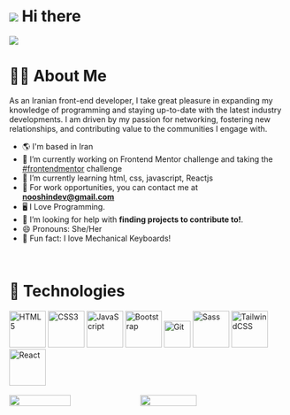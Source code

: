 
#    ![](https://user-images.githubusercontent.com/18350557/176309783-0785949b-9127-417c-8b55-ab5a4333674e.gif)   Hi there 



<img  src="https://i.postimg.cc/5y2y25Ny/Untitled-1594-400-px-2.png">



<br/>



#  👩‍🦰   About Me

<p>
  
As an Iranian front-end developer, I take great pleasure in expanding my knowledge of programming and staying up-to-date with the latest industry developments. I am driven by my passion for networking, fostering new relationships, and contributing value to the communities I engage with.

<div>


 



- 🌎 I'm based in Iran
- 🔭 I’m currently working on Frontend Mentor challenge and taking the [#frontendmentor](https://www.frontendmentor.io) challenge
- 🌱 I’m currently learning html, css, javascript, Reactjs
- 🤝 For work opportunities, you can contact me at **nooshindev@gmail.com**
- 🖥 I Love Programming.
- 🍂 I’m looking for help with **finding projects to contribute to!**.
- 😄 Pronouns: She/Her
- 🍩 Fun fact: I love Mechanical Keyboards!

<br />





  
</p>
	
	

  </p>



# 🔧  Technologies
<img src="https://raw.githubusercontent.com/danielcranney/readme-generator/main/public/icons/skills/html5-colored.svg" width="66" height="66" alt="HTML5" />
<img src="https://cdn.jsdelivr.net/gh/devicons/devicon/icons/css3/css3-plain.svg" width="66" height="66" alt="CSS3" />
<img src="https://raw.githubusercontent.com/danielcranney/readme-generator/main/public/icons/skills/javascript-colored.svg" width="66" height="66" alt="JavaScript" />
<img src="https://cdn.jsdelivr.net/gh/devicons/devicon/icons/bootstrap/bootstrap-original.svg"  width="66"  height="66" alt="Bootstrap" />
 <img src="https://cdn.jsdelivr.net/gh/devicons/devicon/icons/git/git-original.svg"  width="48"  height="48" alt="Git" />
 <img src="https://raw.githubusercontent.com/danielcranney/readme-generator/main/public/icons/skills/sass-colored.svg" width="66" height="66" alt="Sass" />
 <img src="https://raw.githubusercontent.com/danielcranney/readme-generator/main/public/icons/skills/tailwindcss-colored.svg" width="66" height="66" alt="TailwindCSS"/>
 <img src="https://raw.githubusercontent.com/danielcranney/readme-generator/main/public/icons/skills/react-colored.svg" width=66" height="66" alt="React" />


  <br> 
</br>


<div  style="display: flex; flex-direction: row;>
  <a href="https://github.com/itsnooshin">
    <img width="47%" height="auto" src="https://github-readme-stats-eight-theta.vercel.app/api?username=itsnooshin&show_icons=true&theme=radical&include_all_commits=true&count_private=true"/>
    <img width="45%" height="auto" src="https://github-readme-stats-eight-theta.vercel.app/api/top-langs/?username=itsnooshin&layout=compact&langs_count=8&theme=radical"/>
  </a>
</p>


